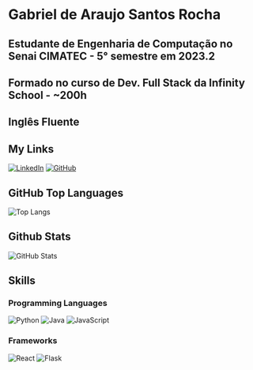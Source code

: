 # Gabriel de Araujo Santos Rocha
## Estudante de Engenharia de Computação no Senai CIMATEC - 5° semestre em 2023.2
## Formado no curso de Dev. Full Stack da Infinity School - ~200h
## Inglês Fluente

## My Links
[![LinkedIn](https://img.shields.io/badge/LinkedIn-000?style=for-the-badge&logo=linkedin&logoColor=0E76A8)](https://www.linkedin.com/in/www.linkedin.com/in/tiago-mend-silva/)
[![GitHub](https://img.shields.io/badge/GitHub-000?style=for-the-badge&logo=GitHub&logoColor=0E76A8)](https://github.com/jabriboy?tab=repositories)

## GitHub Top Languages
![Top Langs](https://github-readme-stats-git-masterrstaa-rickstaa.vercel.app/api/top-langs/?username=jabriboy&bg_color=000&border_color=30A3DC&title_color=E94D5F&text_color=FFF)

## Github Stats
![GitHub Stats](https://github-readme-stats.vercel.app/api?username=jabriboy&theme=transparent&bg_color=000&border_color=30A3DC&show_icons=true&icon_color=30A3DC&title_color=E94D5F&text_color=FFF)

## Skills
### Programming Languages
![Python](https://img.shields.io/badge/Python-000?style=for-the-badge&logo=python)
![Java](https://img.shields.io/badge/Java-000?style=for-the-badge&logo=java)
![JavaScript](https://img.shields.io/badge/JavaScript-000?style=for-the-badge&logo=javascript)

### Frameworks
![React](https://img.shields.io/badge/React-000?style=for-the-badge&logo=React)
![Flask](https://img.shields.io/badge/Flask-000?style=for-the-badge&logo=Flask)



